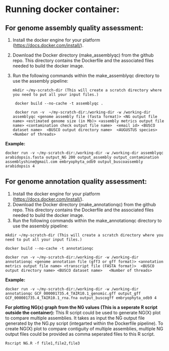 Running docker container: 
======================

For genome assembly quality assessment:
---------------------
1.	Install the docker engine for your platform (https://docs.docker.com/install/).
2.	Download the Docker directory (make_assemblyqc) from the github repo. This directory contains the Dockerfile and the associated files needed to build the docker image. 
3.	Run the following commands within the make_assemblyqc directory to use the assembly pipeline: 

    ``` mkdir ~/my-scratch-dir (This will create a scratch directory where you need to put all your input files.) ```

      ``` docker build --no-cache -t assemblyqc .```

     ```  docker run -v  ~/my-scratch-dir:/working-dir -w /working-dir assemblyqc <genome assembly file (fasta format)> <NG output file name> <estimated genome size (in Mb)> <assembly metrics output file name> <contamination check output file name>  <email id> <BUSCO dataset name>  <BUSCO output directory name>  <AUGUSTUS species>  <Number of threads> ```

**Example:**

``` docker run -v ~/my-scratch-dir:/working-dir -w /working-dir assemblyqc arabidopsis.fasta output_NG 200 output_assembly output_contamination assemblyshine@gmail.com embryophyta_odb9 output_buscoassembly arabidopsis 4  ```

For genome annotation quality assessment: 
---------------------
1.	Install the docker engine for your platform (https://docs.docker.com/install/).
2.	Download the Docker directory (make_annotationqc) from the github repo. This directory contains the Dockerfile and the associated files needed to build the docker image. 
3.	Run the following commands within the make_annotationqc directory to use the assembly pipeline: 

``` mkdir ~/my-scratch-dir (This will create a scratch directory where you need to put all your input files.) ```

``` docker build --no-cache -t annotationqc ```

``` docker run -v ~/my-scratch-dir:/working-dir -w /working-dir annotationqc <genome annotation file (gff3 or gff format)> <annotation metrics output file name> <transcript file (FASTA format)>  <BUSCO output directory name> <BUSCO dataset name>   <Number of threads> ```

**Example:**

``` docker run -v ~/my-scratch-dir:/working-dir -w /working-dir annotationqc GCF_000001735.4_TAIR10.1_genomic.gff output_gff GCF_000001735.4_TAIR10.1_rna.fna output_buscogff embryophyta_odb9 4 ```

**For plotting NG(x) graph from the NG values (This is a seperate R script outside the container):**
This R script could be used to generate NG(X) plot to compare multiple assemblies. It takes as input the NG output file generated by the NG.py script (integarted within the Dockerfile pipeline). To create NG(X) plot to compare contiguity of multiple assemblies, multiple NG output files could be provided as comma seperated files to this R script.

``` Rscript NG.R -f file1,file2,file3 ```
